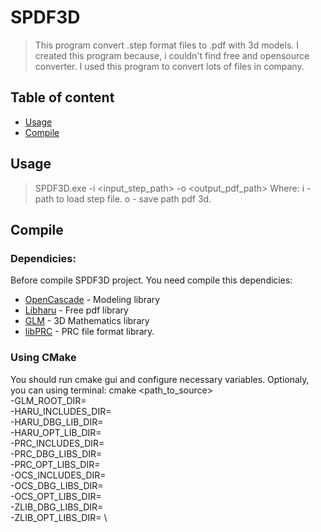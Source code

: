 # SPDF3D
> This program convert .step format files to .pdf with 3d models. I created this program because, i couldn't find free and opensource converter. I used this program to convert lots of files in company.

## Table of content
- [Usage](#usage)
- [Compile](#compile)

## Usage
> SPDF3D.exe -i <input_step_path> -o <output_pdf_path>
Where:
i - path to load step file.
o - save path pdf 3d.

## Compile
### Dependicies:
Before compile SPDF3D project. You need compile this dependicies:
- [OpenCascade] - Modeling library
- [Libharu] - Free pdf library
- [GLM] - 3D Mathematics library
- [libPRC] - PRC file format library.

### Using CMake
You should run cmake gui and configure necessary variables. Optionaly, you can using terminal:
cmake <path_to_source> \
	-GLM_ROOT_DIR=<path> \
	-HARU_INCLUDES_DIR=<path> \
	-HARU_DBG_LIB_DIR=<path> \
	-HARU_OPT_LIB_DIR=<path> \
	-PRC_INCLUDES_DIR=<path> \
	-PRC_DBG_LIBS_DIR=<path> \
	-PRC_OPT_LIBS_DIR=<path> \
	-OCS_INCLUDES_DIR=<path> \
	-OCS_DBG_LIBS_DIR=<path> \
	-OCS_OPT_LIBS_DIR=<path> \
	-ZLIB_DBG_LIBS_DIR=<path> \
	-ZLIB_OPT_LIBS_DIR=<path> \

[OpenCascade]: https://github.com/tpaviot/oce
[Libharu]: https://github.com/libharu/libharu
[GLM]: https://glm.g-truc.net
[libPRC]: https://github.com/XenonofArcticus/libPRC
